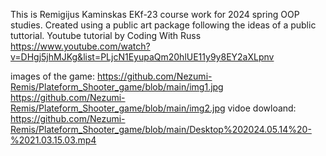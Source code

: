 This is Remigijus Kaminskas EKf-23 course work for 2024 spring OOP studies.
Created using a public art package following the ideas of a public tuttorial.
Youtube tutorial by Coding With Russ
https://www.youtube.com/watch?v=DHgj5jhMJKg&list=PLjcN1EyupaQm20hlUE11y9y8EY2aXLpnv

images of the game:
https://github.com/Nezumi-Remis/Plateform_Shooter_game/blob/main/img1.jpg
https://github.com/Nezumi-Remis/Plateform_Shooter_game/blob/main/img2.jpg
vidoe dowloand:
https://github.com/Nezumi-Remis/Plateform_Shooter_game/blob/main/Desktop%202024.05.14%20-%2021.03.15.03.mp4
